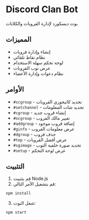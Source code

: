 # Discord Clan Bot

بوت ديسكورد لإدارة القروبات والكلانات

## المميزات
- إنشاء وإدارة قروبات
- نظام نقاط تلقائي
- لوحة تحكم سهلة الاستخدام
- عرض توب القروبات
- نظام دعوات وإدارة الأعضاء

## الأوامر
- `#scgroup` - تحديد كاتيجوري القروبات
- `#setchannel` - تحديد شات المعلومات
- `#cgroup` - إنشاء قروب جديد
- `#ocgroup` - تغيير مالك القروب
- `#addgroup` - إضافة قروب موجود
- `#ginfo` - عرض معلومات القروب
- `#dgroup` - حذف قروب
- `#top` - عرض أفضل القروبات
- `#sgimage` - تحديد صورة خلفية التوب
- `#setup` - عرض لوحة التحكم

## التثبيت
1. قم بتثبيت Node.js
2. قم بتشغيل الأمر التالي:
```bash
npm install
```
3. شغل البوت:
```bash
npm start
```
